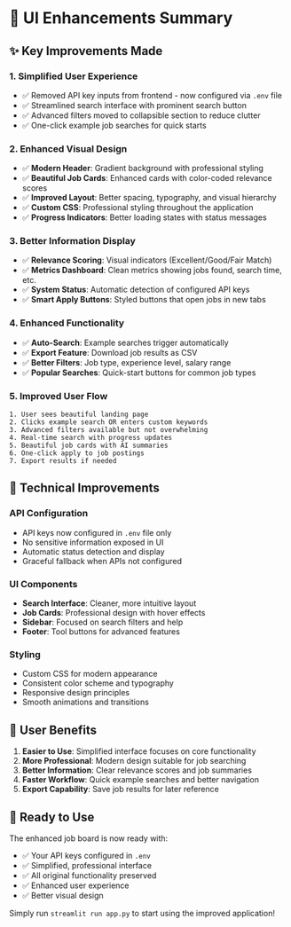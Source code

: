 # 🎨 UI Enhancements Summary

## ✨ Key Improvements Made

### 1. **Simplified User Experience**
- ✅ Removed API key inputs from frontend - now configured via `.env` file
- ✅ Streamlined search interface with prominent search button
- ✅ Advanced filters moved to collapsible section to reduce clutter
- ✅ One-click example job searches for quick starts

### 2. **Enhanced Visual Design**
- ✅ **Modern Header**: Gradient background with professional styling
- ✅ **Beautiful Job Cards**: Enhanced cards with color-coded relevance scores
- ✅ **Improved Layout**: Better spacing, typography, and visual hierarchy
- ✅ **Custom CSS**: Professional styling throughout the application
- ✅ **Progress Indicators**: Better loading states with status messages

### 3. **Better Information Display**
- ✅ **Relevance Scoring**: Visual indicators (Excellent/Good/Fair Match)
- ✅ **Metrics Dashboard**: Clean metrics showing jobs found, search time, etc.
- ✅ **System Status**: Automatic detection of configured API keys
- ✅ **Smart Apply Buttons**: Styled buttons that open jobs in new tabs

### 4. **Enhanced Functionality**
- ✅ **Auto-Search**: Example searches trigger automatically
- ✅ **Export Feature**: Download job results as CSV
- ✅ **Better Filters**: Job type, experience level, salary range
- ✅ **Popular Searches**: Quick-start buttons for common job types

### 5. **Improved User Flow**
```
1. User sees beautiful landing page
2. Clicks example search OR enters custom keywords
3. Advanced filters available but not overwhelming
4. Real-time search with progress updates
5. Beautiful job cards with AI summaries
6. One-click apply to job postings
7. Export results if needed
```

## 🔧 Technical Improvements

### API Configuration
- API keys now configured in `.env` file only
- No sensitive information exposed in UI
- Automatic status detection and display
- Graceful fallback when APIs not configured

### UI Components
- **Search Interface**: Cleaner, more intuitive layout
- **Job Cards**: Professional design with hover effects
- **Sidebar**: Focused on search filters and help
- **Footer**: Tool buttons for advanced features

### Styling
- Custom CSS for modern appearance
- Consistent color scheme and typography
- Responsive design principles
- Smooth animations and transitions

## 🎯 User Benefits

1. **Easier to Use**: Simplified interface focuses on core functionality
2. **More Professional**: Modern design suitable for job searching
3. **Better Information**: Clear relevance scores and job summaries
4. **Faster Workflow**: Quick example searches and better navigation
5. **Export Capability**: Save job results for later reference

## 🚀 Ready to Use

The enhanced job board is now ready with:
- ✅ Your API keys configured in `.env`
- ✅ Simplified, professional interface
- ✅ All original functionality preserved
- ✅ Enhanced user experience
- ✅ Better visual design

Simply run `streamlit run app.py` to start using the improved application!